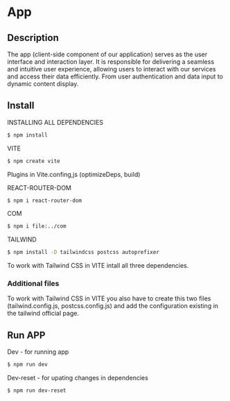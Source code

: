 # App

## Description
The app (client-side component of our application) serves as the user interface and interaction layer. It is responsible for delivering a seamless and intuitive user experience, allowing users to interact with our services and access their data efficiently. From user authentication and data input to dynamic content display.

## Install

INSTALLING ALL DEPENDENCIES
```sh
$ npm install
```

VITE
```sh
$ npm create vite
```

Plugins in Vite.confing,js (optimizeDeps, build)

REACT-ROUTER-DOM
```sh
$ npm i react-router-dom
```

COM
```sh
$ npm i file:../com
```

TAILWIND
```sh
$ npm install -D tailwindcss postcss autoprefixer
```
To work with Tailwind CSS in VITE intall all three dependencies.

### Additional files
To work with Tailwind CSS in VITE you also have to create this two files (tailwind.config.js, postcss.config.js) and add the configuration existing in the tailwind official page.

## Run APP

Dev - for running app
```sh
$ npm run dev
```
Dev-reset - for upating changes in dependencies
```sh
$ npm run dev-reset
```